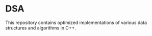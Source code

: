 # DSA
 This repository contains optimized implementations of various data structures and algorithms in C++.
